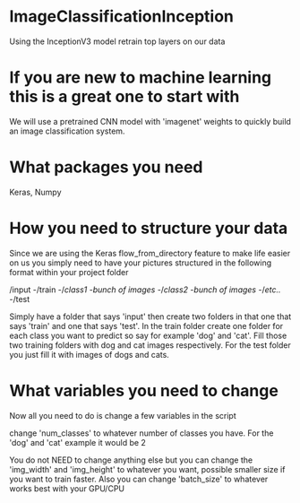 # ImageClassificationInception
Using the InceptionV3 model retrain top layers on our data

# If you are new to machine learning this is a great one to start with
We will use a pretrained CNN model with 'imagenet' weights to quickly build an image classification system.

# What packages you need
Keras, Numpy

# How you need to structure your data
Since we are using the Keras flow_from_directory feature to make life easier on us you simply need to have your pictures structured in the following format within your project folder

/input
  -/train
    -/*class1*
      -*bunch of images*
    -/*class2*
      -*bunch of images*
    -/*etc..*
  -/test
  
Simply have a folder that says 'input' then create two folders in that one that says 'train' and one that says 'test'. In the train folder create one folder for each class you want to predict so say for example 'dog' and 'cat'. Fill those two training folders with dog and cat images respectively. For the test folder you just fill it with images of dogs and cats.

# What variables you need to change

Now all you need to do is change a few variables in the script

change 'num_classes' to whatever number of classes you have. For the 'dog' and 'cat' example it would be 2

You do not NEED to change anything else but you can change the 'img_width' and 'img_height' to whatever you want, possible smaller size if you want to train faster. Also you can change 'batch_size' to whatever works best with your GPU/CPU
